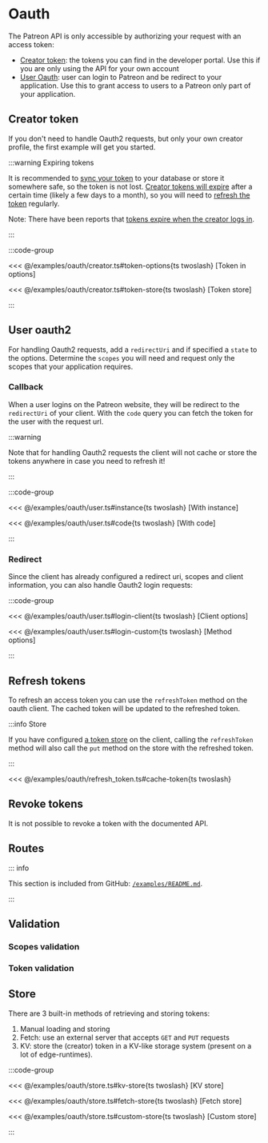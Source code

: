 # Oauth

The Patreon API is only accessible by authorizing your request with an access token:

- [Creator token](#creator-token): the tokens you can find in the developer portal. Use this if you are only using the API for your own account
- [User Oauth](#user-oauth2): user can login to Patreon and be redirect to your application. Use this to grant access to users to a Patreon only part of your application.

## Creator token

If you don't need to handle Oauth2 requests, but only your own creator profile, the first example will get you started.

:::warning Expiring tokens

It is recommended to [sync your token](#store) to your database or store it somewhere safe, so the token is not lost.
[Creator tokens will expire](https://www.patreondevelopers.com/t/non-expiring-creators-access-token/213/25) after a certain time (likely a few days to a month), so you will need to [refresh the token](#refresh-tokens) regularly.

Note: There have been reports that [tokens expire when the creator logs in](https://www.patreondevelopers.com/t/creators-access-token-refreshes-everytime-creator-logs-in/6917/6).

:::

:::code-group

<<< @/examples/oauth/creator.ts#token-options{ts twoslash} [Token in options]

<<< @/examples/oauth/creator.ts#token-store{ts twoslash} [Token store]

:::

## User oauth2

For handling Oauth2 requests, add a `redirectUri` and if specified a `state` to the options.
Determine the `scopes` you will need and request only the scopes that your application requires.

### Callback

When a user logins on the Patreon website, they will be redirect to the `redirectUri` of your client. With the `code` query you can fetch the token for the user with the request url.

:::warning

Note that for handling Oauth2 requests the client will not cache or store the tokens anywhere in case you need to refresh it!

:::

:::code-group

<<< @/examples/oauth/user.ts#instance{ts twoslash} [With instance]

<<< @/examples/oauth/user.ts#code{ts twoslash} [With code]

:::

### Redirect

Since the client has already configured a redirect uri, scopes and client information, you can also handle Oauth2 login requests:

:::code-group

<<< @/examples/oauth/user.ts#login-client{ts twoslash} [Client options]

<<< @/examples/oauth/user.ts#login-custom{ts twoslash} [Method options]

:::

## Refresh tokens

To refresh an access token you can use the `refreshToken` method on the oauth client.
The cached token will be updated to the refreshed token.

:::info Store

If you have configured [a token store](#store) on the client, calling the `refreshToken` method will also call the `put` method on the store with the refreshed token.

:::

<<< @/examples/oauth/refresh_token.ts#cache-token{ts twoslash}


## Revoke tokens

It is not possible to revoke a token with the documented API.

## Routes

::: info

This section is included from GitHub: [`/examples/README.md`](https://github.com/ghostrider-05/patreon-api.ts/tree/main/examples/README.md).

:::

<!--@include: ../../../examples/README.md{4,}-->

## Validation

### Scopes validation

### Token validation

## Store

There are 3 built-in methods of retrieving and storing tokens:

1. Manual loading and storing
2. Fetch: use an external server that accepts `GET` and `PUT` requests
3. KV: store the (creator) token in a KV-like storage system (present on a lot of edge-runtimes).

:::code-group

<<< @/examples/oauth/store.ts#kv-store{ts twoslash} [KV store]

<<< @/examples/oauth/store.ts#fetch-store{ts twoslash} [Fetch store]

<<< @/examples/oauth/store.ts#custom-store{ts twoslash} [Custom store]

:::

